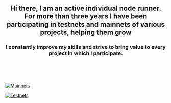 <h2 align="center">Hi there, I am an active individual node runner. 
  For more than three years I have been participating in testnets and mainnets of various projects, helping them grow</h2>

  
<h3 align="center">I constantly improve my skills and strive to bring value to every project in which I participate.</h3>
<br>
<br>
<br>

<a href="https://ibb.co/6XpMyg2"><img src="https://i.ibb.co/hYn6gDk/Mainnets.jpg" alt="Mainnets" border="0"></a>

<a href="https://ibb.co/9bVXCqc"><img src="https://i.ibb.co/D98XS7z/Testnets.jpg" alt="Testnets" border="0"></a>
